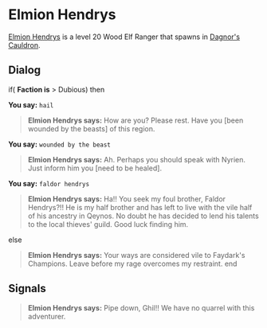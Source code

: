 # Elmion Hendrys



[Elmion Hendrys](/npc/70005) is a level 20 Wood Elf Ranger that spawns in [Dagnor's Cauldron](/zone/70).



## Dialog

if( **Faction is** > Dubious) then


**You say:** `hail`




>**Elmion Hendrys says:** How are you? Please rest. Have you [been wounded by the beasts] of this region.


**You say:** `wounded by the beast`




>**Elmion Hendrys says:** Ah. Perhaps you should speak with Nyrien. Just inform him you [need to be healed].


**You say:** `faldor hendrys`




>**Elmion Hendrys says:** Ha!! You seek my foul brother, Faldor Hendrys?!! He is my half brother and has left to live with the vile half of his ancestry in Qeynos. No doubt he has decided to lend his talents to the local thieves' guild. Good luck finding him.


else


>**Elmion Hendrys says:** Your ways are considered vile to Faydark's Champions. Leave before my rage overcomes my restraint.
end



## Signals

>**Elmion Hendrys says:** Pipe down, Ghil!! We have no quarrel with this adventurer.
